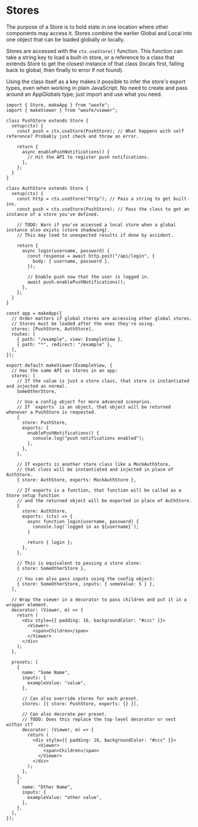 # Stores

The purpose of a Store is to hold state in one location where other components may access it. Stores combine the earlier Global and Local into one object that can be loaded globally or locally.

Stores are accessed with the `ctx.useStore()` function. This function can take a string key to load a built-in store, or a reference to a class that extends Store to get the closest instance of that class (locals first, falling back to global, then finally to error if not found).

Using the class itself as a key makes it possible to infer the store's export types, even when working in plain JavaScript. No need to create and pass around an AppGlobals type; just import and use what you need.

```tsx
import { Store, makeApp } from "woofe";
import { makeViewer } from "woofe/viewer";

class PushStore extends Store {
  setup(ctx) {
    const push = ctx.useStore(PushStore); // What happens with self reference? Probably just check and throw an error.

    return {
      async enablePushNotifications() {
        // Hit the API to register push notifications.
      },
    };
  }
}

class AuthStore extends Store {
  setup(ctx) {
    const http = ctx.useStore("http"); // Pass a string to get built-ins.
    const push = ctx.useStore(PushStore); // Pass the class to get an instance of a store you've defined.

    // TODO: Warn if you've accessed a local store when a global instance also exists (store shadowing).
    // This may lead to unexpected results if done by accident.

    return {
      async login(username, password) {
        const response = await http.post("/api/login", {
          body: { username, password },
        });

        // Enable push now that the user is logged in.
        await push.enablePushNotifications();
      },
    };
  }
}

const app = makeApp({
  // Order matters if global stores are accessing other global stores.
  // Stores must be loaded after the ones they're using.
  stores: [PushStore, AuthStore],
  routes: [
    { path: "/example", view: ExampleView },
    { path: "*", redirect: "/example" },
  ],
});

export default makeViewer(ExampleView, {
  // Has the same API as stores in an app:
  stores: [
    // If the value is just a store class, that store is instantiated and injected as normal.
    SomeOtherStore,

    // Use a config object for more advanced scenarios.
    // If `exports` is an object, that object will be returned whenever a PushStore is requested.
    {
      store: PushStore,
      exports: {
        enablePushNotifications() {
          console.log("push notifications enabled");
        },
      },
    },

    // If exports is another store class like a MockAuthStore,
    // that class will be instantiated and injected in place of AuthStore.
    { store: AuthStore, exports: MockAuthStore },

    // If exports is a function, that function will be called as a Store setup function
    // and the returned object will be exported in place of AuthStore.
    {
      store: AuthStore,
      exports: (ctx) => {
        async function login(username, password) {
          console.log(`logged in as ${username}`);
        }

        return { login };
      },
    },

    // This is equivalent to passing a store alone:
    { store: SomeOtherStore },

    // You can also pass inputs using the config object:
    { store: SomeOtherStore, inputs: { someValue: 5 } },
  ],

  // Wrap the viewer in a decorator to pass children and put it in a wrapper element.
  decorator: (Viewer, m) => {
    return (
      <div style={{ padding: 16, backgroundColor: "#ccc" }}>
        <Viewer>
          <span>Children</span>
        </Viewer>
      </div>
    );
  },

  presets: [
    {
      name: "Some Name",
      inputs: {
        exampleValue: "value",
      },

      // Can also override stores for each preset.
      stores: [{ store: PushStore, exports: {} }],

      // Can also decorate per preset.
      // TODO: Does this replace the top level decorator or nest within it?
      decorator: (Viewer, m) => {
        return (
          <div style={{ padding: 16, backgroundColor: "#ccc" }}>
            <Viewer>
              <span>Children</span>
            </Viewer>
          </div>
        );
      },
    },
    {
      name: "Other Name",
      inputs: {
        exampleValue: "other value",
      },
    },
  ],
});
```

